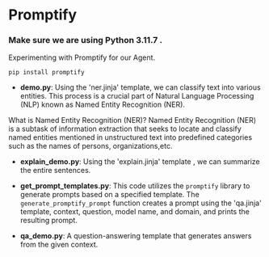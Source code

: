 # Promptify
### Make sure we are using Python 3.11.7 .
Experimenting with Promptify for our Agent.
```
pip install promptify
```
- **demo.py**: Using the 'ner.jinja' template, we can classify text into various entities. This process is a crucial part of Natural Language Processing (NLP) known as Named Entity Recognition (NER).

What is Named Entity Recognition (NER)?
Named Entity Recognition (NER) is a subtask of information extraction that seeks to locate and classify named entities mentioned in unstructured text into predefined categories such as the names of persons, organizations,etc.

- **explain_demo.py**: Using the 'explain.jinja' template , we can summarize the entire sentences.

- **get_prompt_templates.py**: This code utilizes the `promptify` library to generate prompts based on a specified template. The `generate_promptify_prompt` function creates a prompt using the 'qa.jinja' template, context, question, model name, and domain, and prints the resulting prompt.

- **qa_demo.py**:  A question-answering template that generates answers from the given context.

